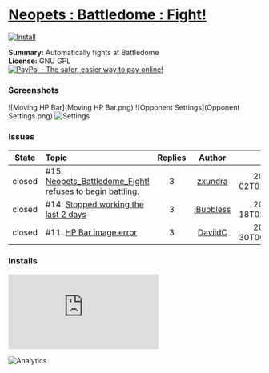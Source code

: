 # [Neopets : Battledome : Fight!](.)

[![Install](../../resources/image/install_button.jpg)](../../../../raw/master/scripts/Neopets_Battledome_Fight!/161251.user.js)

**Summary:** Automatically fights at Battledome<br />
**License:** GNU GPL<br />
[![PayPal - The safer, easier way to pay online!](https://www.paypalobjects.com/en_US/i/btn/btn_donate_SM.gif "PayPal - The safer, easier way to pay online!")](http://goo.gl/Fv19S)

### Screenshots
![Moving HP Bar](Moving HP Bar.png)
![Opponent Settings](Opponent Settings.png)
![Settings](Settings.png)


### Issues
State|Topic|Replies|Author|Updated
:---:|:---|:---:|:---:|---:
closed|#15: [Neopets_Battledome_Fight! refuses to begin battling.](https://github.com/w35l3y/userscripts/issues/15)|3|[zxundra](https://github.com/zxundra)|2015-01-02T01:01:20Z
closed|#14: [Stopped working the last 2 days](https://github.com/w35l3y/userscripts/issues/14)|3|[iBubbless](https://github.com/iBubbless)|2014-07-18T02:17:10Z
closed|#11: [HP Bar image error](https://github.com/w35l3y/userscripts/issues/11)|3|[DaviidC](https://github.com/DaviidC)|2014-05-30T00:37:41Z

### Installs
![Daily installs](http://gm.wesley.eti.br/count.php?id=scripts/Neopets_Battledome_Fight!/161251.user.js&type=image)

![Analytics](https://ga-beacon.appspot.com/UA-462297-6/master/Neopets_Battledome_Fight!?pixel)

